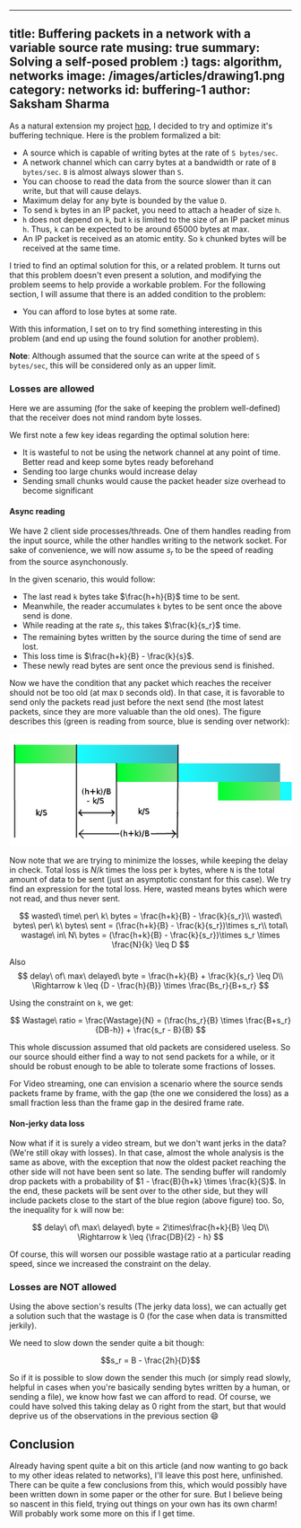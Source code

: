 ------
title: Buffering packets in a network with a variable source rate
musing: true
summary: Solving a self-posed problem :)
tags: algorithm, networks
image: /images/articles/drawing1.png
category: networks
id: buffering-1
author: Saksham Sharma
------

<script type="text/x-mathjax-config">
MathJax.Hub.Config({
  tex2jax: {inlineMath: [['$','$'], ['\\(','\\)']]}
});
</script>
<script type="text/javascript" async
  src="https://cdn.mathjax.org/mathjax/latest/MathJax.js?config=TeX-MML-AM_CHTML">
</script>

As a natural extension my project [hop](https://github.com/sakshamsharma/HTTP-Over-Protocol), I decided to try and optimize it's buffering technique. Here is the problem formalized a bit:

* A source which is capable of writing bytes at the rate of `S bytes/sec`.
* A network channel which can carry bytes at a bandwidth or rate of `B bytes/sec`. `B` is almost always slower than `S`.
* You can choose to read the data from the source slower than it can write, but that will cause delays.
* Maximum delay for any byte is bounded by the value `D`.
* To send `k` bytes in an IP packet, you need to attach a header of size `h`.
* `h` does not depend on `k`, but `k` is limited to the size of an IP packet minus `h`. Thus, `k` can be expected to be around 65000 bytes at max.
* An IP packet is received as an atomic entity. So `k` chunked bytes will be received at the same time.

I tried to find an optimal solution for this, or a related problem. It turns out that this problem doesn't even present a solution, and modifying the problem seems to help provide a workable problem. For the following section, I will assume that there is an added condition to the problem:

* You can afford to lose bytes at some rate.

With this information, I set on to try find something interesting in this problem (and end up using the found solution for another problem).

**Note**: Although assumed that the source can write at the speed of `S bytes/sec`, this will be considered only as an upper limit.

### Losses are allowed
Here we are assuming (for the sake of keeping the problem well-defined) that the receiver does not mind random byte losses.

We first note a few key ideas regarding the optimal solution here:

* It is wasteful to not be using the network channel at any point of time. Better read and keep some bytes ready beforehand
* Sending too large chunks would increase delay
* Sending small chunks would cause the packet header size overhead to become significant

#### Async reading
We have 2 client side processes/threads. One of them handles reading from the input source, while the other handles writing to the network socket. For sake of convenience, we will now assume $s_r$ to be the speed of reading from the source asynchonously.

In the given scenario, this would follow:

* The last read `k` bytes take $\frac{h+h}{B}$ time to be sent.
* Meanwhile, the reader accumulates `k` bytes to be sent once the above send is done.
* While reading at the rate $s_r$, this takes $\frac{k}{s_r}$ time.
* The remaining bytes written by the source during the time of send are lost.
* This loss time is $\frac{h+k}{B} - \frac{k}{s}$.
* These newly read bytes are sent once the previous send is finished.

Now we have the condition that any packet which reaches the receiver should not be too old (at max `D` seconds old). In that case, it is favorable to send only the packets read just before the next send (the most latest packets, since they are more valuable than the old ones). The figure describes this (green is reading from source, blue is sending over network):

![](/images/articles/drawing1.png)

Now note that we are trying to minimize the losses, while keeping the delay in check. Total loss is $N/k$ times the loss per `k` bytes, where `N` is the total amount of data to be sent (just an asymptotic constant for this case). We try find an expression for the total loss. Here, wasted means bytes which were not read, and thus never sent.


$$
wasted\ time\ per\ k\ bytes = \frac{h+k}{B} - \frac{k}{s_r}\\
wasted\ bytes\ per\ k\ bytes\ sent = (\frac{h+k}{B} - \frac{k}{s_r})\times s_r\\
total\ wastage\ in\ N\ bytes = (\frac{h+k}{B} - \frac{k}{s_r})\times s_r \times \frac{N}{k} \leq D
$$

Also
$$
delay\ of\ max\ delayed\ byte = \frac{h+k}{B} + \frac{k}{s_r} \leq D\\
\Rightarrow k \leq {D - \frac{h}{B}} \times \frac{Bs_r}{B+s_r}
$$

Using the constraint on `k`, we get:

$$
Wastage\ ratio = \frac{Wastage}{N} = (\frac{hs_r}{B} \times \frac{B+s_r}{DB-h}) + \frac{s_r - B}{B}
$$

This whole discussion assumed that old packets are considered useless. So our source should either find a way to not send packets for a while, or it should be robust enough to be able to tolerate some fractions of losses.

For Video streaming, one can envision a scenario where the source sends packets frame by frame, with the gap (the one we considered the loss) as a small fraction less than the frame gap in the desired frame rate.

#### Non-jerky data loss
Now what if it is surely a video stream, but we don't want jerks in the data? (We're still okay with losses). In that case, almost the whole analysis is the same as above, with the exception that now the oldest packet reaching the other side will not have been sent so late. The sending buffer will randomly drop packets with a probability of $1 - \frac{B}{h+k} \times \frac{k}{S}$. In the end, these packets will be sent over to the other side, but they will include packets close to the start of the blue region (above figure) too. So, the inequality for `k` will now be:

$$
delay\ of\ max\ delayed\ byte = 2\times\frac{h+k}{B} \leq D\\
\Rightarrow k \leq {\frac{DB}{2} - h}
$$

Of course, this will worsen our possible wastage ratio at a particular reading speed, since we increased the constraint on the delay.

### Losses are NOT allowed

Using the above section's results (The jerky data loss), we can actually get a solution such that the wastage is 0 (for the case when data is transmitted jerkily).

We need to slow down the sender quite a bit though:

$$s_r = B - \frac{2h}{D}$$

So if it is possible to slow down the sender this much (or simply read slowly, helpful in cases when you're basically sending bytes written by a human, or sending a file), we know how fast we can afford to read. Of course, we could have solved this taking delay as 0 right from the start, but that would deprive us of the observations in the previous section :smile:

## Conclusion
Already having spent quite a bit on this article (and now wanting to go back to my other ideas related to networks), I'll leave this post here, unfinished. There can be quite a few conclusions from this, which would possibly have been written down in some paper or the other for sure. But I believe being so nascent in this field, trying out things on your own has its own charm! Will probably work some more on this if I get time.
